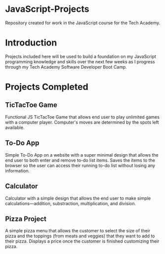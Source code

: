 # JavaScript-Projects

Repository created for work in the JavaScript course for the Tech Academy.

# Introduction

Projects included here will be used to build a foundation on my JavaScript programming knowledge and skills over the next few weeks as I progress through my Tech Academy Software Developer Boot Camp.

# Projects Completed

## TicTacToe Game

Functional JS TicTacToe Game that allows end user to play unlimited games with a computer player. Computer's moves are determined by the spots left available.

## To-Do App

Simple To-Do App on a website with a super minimal design that allows the end user to both enter and remove to-do list items. Saves the items to the browser so the user can access their running to-do list without losing any information.

## Calculator

Calculator with a simple design that allows the end user to make simple calculations—addition, substraction, multiplication, and division.

## Pizza Project

A simple pizza menu that allows the customer to select the size of their pizza and the toppings (from meats and veggies) that they want to add to their pizza. Displays a price once the customer is finished customizing their pizza.
